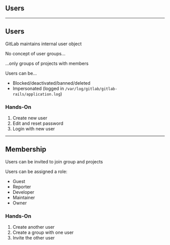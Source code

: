<!-- .slide: id="gitlab_users" class="vertical-center" -->

<i class="fa-duotone fa-users fa-8x" style="float: right; color: grey;"></i>

## Users

---

## Users

<i class="fa-duotone fa-user fa-4x" style="float: right;"></i>

GitLab maintains internal user object

No concept of user groups...

...only groups of projects with members

Users can be...

- Blocked/deactivated/banned/deleted
- Impersonated (logged in `/var/log/gitlab/gitlab-rails/application.log`)

### Hands-On

1. Create new user
1. Edit and reset password
1. Login with new user

---

## Membership

<i class="fa-duotone fa-id-badge fa-4x" style="float: right;"></i>

Users can be invited to join group and projects

Users can be assigned a role:

- Guest
- Reporter
- Developer
- Maintainer
- Owner

### Hands-On

1. Create another user
1. Create a group with one user
1. Invite the other user
